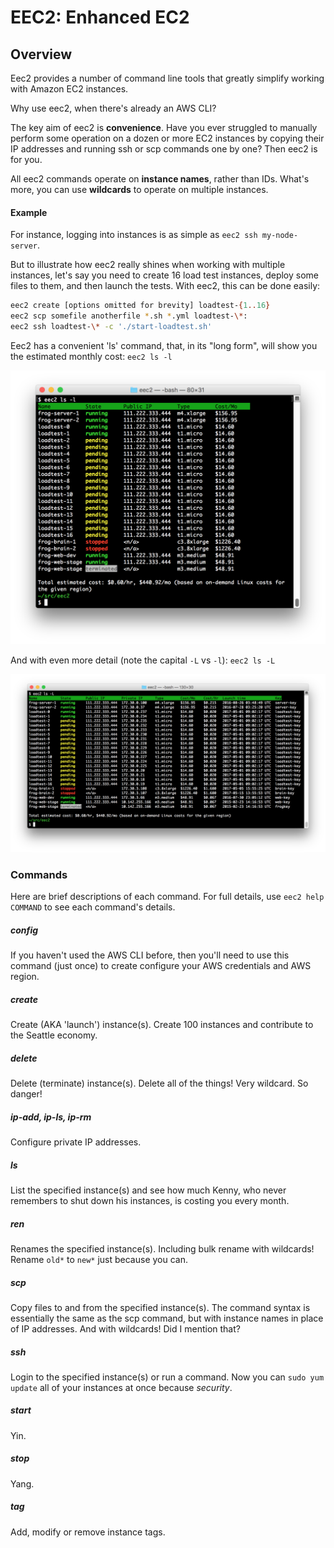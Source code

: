 # EEC2: Enhanced EC2

## Overview
Eec2 provides a number of command line tools that greatly simplify working with
Amazon EC2 instances. 

Why use eec2, when there's already an AWS CLI? 

The key aim of eec2 is **convenience**. Have you ever struggled to manually perform some operation
on a dozen or more EC2 instances by copying their IP addresses and running ssh or scp commands one 
by one? Then eec2 is for you.

All eec2 commands operate on **instance names**, rather than IDs.
What's more, you can use **wildcards** to operate on multiple instances.

#### Example
For instance, logging into instances is as simple as `eec2 ssh my-node-server`.

But to illustrate how eec2 really shines when working with multiple instances, let's say you 
need to create 16 load test instances, deploy some files to them, and then launch the tests.
With eec2, this can be done easily:

```bash
eec2 create [options omitted for brevity] loadtest-{1..16}
eec2 scp somefile anotherfile *.sh *.yml loadtest-\*:
eec2 ssh loadtest-\* -c './start-loadtest.sh'
```

Eec2 has a convenient 'ls' command, that, in its "long form", will show you the estimated 
monthly cost: `eec2 ls -l`

![Sample output](https://raw.githubusercontent.com/jafischer/eec2/master/eec2-screen1.png)

And with even more detail (note the capital `-L` vs `-l`): `eec2 ls -L`

![Sample output](https://raw.githubusercontent.com/jafischer/eec2/master/eec2-screen2.png)

### Commands
Here are brief descriptions of each command. For full details, use `eec2 help COMMAND` to see each command's details.

##### config
If you haven't used the AWS CLI before, then you'll need to use this command (just once) to create 
configure your AWS credentials and AWS region.
##### create
Create (AKA 'launch') instance(s). Create 100 instances and contribute to the Seattle economy.
##### delete
Delete (terminate) instance(s). Delete all of the things! Very wildcard. So danger!
##### ip-add, ip-ls, ip-rm
Configure private IP addresses.
##### ls
List the specified instance(s) and see how much Kenny, who never remembers to shut down his instances, 
is costing you every month.
##### ren
Renames the specified instance(s). Including bulk rename with wildcards! Rename `old*` to `new*` 
just because you can.
##### scp
Copy files to and from the specified instance(s). The command syntax is essentially the same as the scp command, 
but with instance names in place of IP addresses. And with wildcards! Did I mention that?
##### ssh
Login to the specified instance(s) or run a command. Now you can `sudo yum update` all of your instances at once 
because _security_.
##### start
Yin.
##### stop
Yang.
##### tag
Add, modify or remove instance tags.
